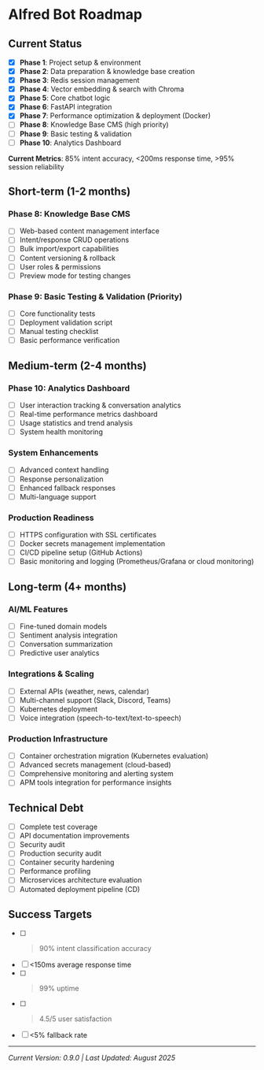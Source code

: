 # Alfred Bot Roadmap

## Current Status

- [x] **Phase 1**: Project setup & environment
- [x] **Phase 2**: Data preparation & knowledge base creation
- [x] **Phase 3**: Redis session management
- [x] **Phase 4**: Vector embedding & search with Chroma
- [x] **Phase 5**: Core chatbot logic
- [x] **Phase 6**: FastAPI integration
- [x] **Phase 7**: Performance optimization & deployment (Docker)
- [ ] **Phase 8**: Knowledge Base CMS (high priority)
- [ ] **Phase 9**: Basic testing & validation
- [ ] **Phase 10**: Analytics Dashboard

**Current Metrics**: 85% intent accuracy, <200ms response time, >95% session reliability

## Short-term (1-2 months)

### Phase 8: Knowledge Base CMS

- [ ] Web-based content management interface
- [ ] Intent/response CRUD operations
- [ ] Bulk import/export capabilities
- [ ] Content versioning & rollback
- [ ] User roles & permissions
- [ ] Preview mode for testing changes

### Phase 9: Basic Testing & Validation (Priority)

- [ ] Core functionality tests
- [ ] Deployment validation script
- [ ] Manual testing checklist
- [ ] Basic performance verification

## Medium-term (2-4 months)

### Phase 10: Analytics Dashboard

- [ ] User interaction tracking & conversation analytics
- [ ] Real-time performance metrics dashboard
- [ ] Usage statistics and trend analysis
- [ ] System health monitoring

### System Enhancements

- [ ] Advanced context handling
- [ ] Response personalization
- [ ] Enhanced fallback responses
- [ ] Multi-language support

### Production Readiness

- [ ] HTTPS configuration with SSL certificates
- [ ] Docker secrets management implementation
- [ ] CI/CD pipeline setup (GitHub Actions)
- [ ] Basic monitoring and logging (Prometheus/Grafana or cloud monitoring)

## Long-term (4+ months)

### AI/ML Features

- [ ] Fine-tuned domain models
- [ ] Sentiment analysis integration
- [ ] Conversation summarization
- [ ] Predictive user analytics

### Integrations & Scaling

- [ ] External APIs (weather, news, calendar)
- [ ] Multi-channel support (Slack, Discord, Teams)
- [ ] Kubernetes deployment
- [ ] Voice integration (speech-to-text/text-to-speech)

### Production Infrastructure

- [ ] Container orchestration migration (Kubernetes evaluation)
- [ ] Advanced secrets management (cloud-based)
- [ ] Comprehensive monitoring and alerting system
- [ ] APM tools integration for performance insights

## Technical Debt

- [ ] Complete test coverage
- [ ] API documentation improvements
- [ ] Security audit
- [ ] Production security audit
- [ ] Container security hardening
- [ ] Performance profiling
- [ ] Microservices architecture evaluation
- [ ] Automated deployment pipeline (CD)

## Success Targets

- [ ] > 90% intent classification accuracy
- [ ] <150ms average response time
- [ ] > 99% uptime
- [ ] > 4.5/5 user satisfaction
- [ ] <5% fallback rate

---

_Current Version: 0.9.0 | Last Updated: August 2025_
